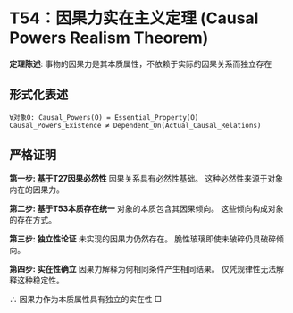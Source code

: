 # T54：因果力实在主义定理 (Causal Powers Realism Theorem)

**定理陈述**: 事物的因果力是其本质属性，不依赖于实际的因果关系而独立存在

## 形式化表述
```
∀对象O: Causal_Powers(O) = Essential_Property(O)
Causal_Powers_Existence ≠ Dependent_On(Actual_Causal_Relations)
```

## 严格证明

**第一步: 基于T27因果必然性**
因果关系具有必然性基础。
这种必然性来源于对象内在的因果力。

**第二步: 基于T53本质存在统一**
对象的本质包含其因果倾向。
这些倾向构成对象的存在方式。

**第三步: 独立性论证**
未实现的因果力仍然存在。
脆性玻璃即使未破碎仍具破碎倾向。

**第四步: 实在性确立**
因果力解释为何相同条件产生相同结果。
仅凭规律性无法解释这种稳定性。

∴ 因果力作为本质属性具有独立的实在性 □